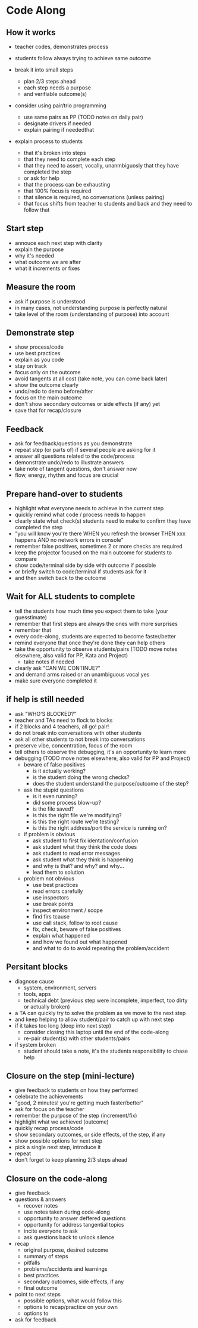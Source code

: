 # Code Along

## How it works

- teacher codes, demonstrates process
- students follow always trying to achieve same outcome

- break it into small steps
  - plan 2/3 steps ahead
  - each step needs a purpose
  - and verifiable outcome(s)

- consider using pair/trio programming
  - use same pairs as PP (TODO notes on daily pair)
  - designate drivers if needed
  - explain pairing if neededthat

- explain process to students
  - that it's broken into steps
  - that they need to complete each step
  - that they need to assert, vocally, unanmbiguosly that they have completed the step
  - or ask for help
  - that the process can be exhausting
  - that 100% focus is required
  - that silence is required, no conversations (unless pairing)
  - that focus shifts from teacher to students and back and they need to follow that

## Start step
- annouce each next step with clarity
- explain the purpose
- why it's needed
- what outcome we are after
- what it increments or fixes

## Measure the room
- ask if purpose is understood
- in many cases, not understanding purpose is perfectly natural
- take level of the room (understanding of purpose) into account

## Demonstrate step
- show process/code
- use best practices
- explain as you code
- stay on track
- focus only on the outcome
- avoid tangents at all cost (take note, you can come back later)
- show the outcome clearly
- undo/redo to demo before/after
- focus on the main outcome
- don't show secondary outcomes or side effects (if any) yet
- save that for recap/closure

## Feedback
- ask for feedback/questions as you demonstrate
- repeat step (or parts of) if several people are asking for it
- answer all questions related to the code/process
- demonstrate undo/redo to illustrate answers
- take note of tangent questions, don't answer now
- flow, energy, rhythm and focus are crucial

## Prepare hand-over to students
- highlight what everyone needs to achieve in the current step
- quickly remind what code / process needs to happen
- clearly state what check(s) students need to make to confirm they have completed the step
- "you will know you're there WHEN you refresh the browser THEN xxx happens AND no network errors in console"
- remember false positives, sometimes 2 or more checks are required
- keep the projector focused on the main outcome for students to compare
- show code/terminal side by side with outcome if possible
- or briefly switch to code/terminal if students ask for it
- and then switch back to the outcome

## Wait for ALL students to complete
- tell the students how much time you expect them to take (your guesstimate)
- remember that first steps are always the ones with more surprises
- remember that
- every code-along, students are expected to become faster/better
- remind everyone that once they're done they can help others
- take the opportunity to observe students/pairs (TODO move notes elsewhere, also valid for PP, Kata and Project)
  - take notes if needed
- clearly ask "CAN WE CONTINUE?"
- and demand arms raised or an unambiguous vocal yes
- make sure everyone completed it

## if help is still needed
- ask "WHO'S BLOCKED?"
- teacher and TAs need to flock to blocks
- if 2 blocks and 4 teachers, all go! pair!
- do not break into conversations with other students
- ask all other students to not break into conversations
- preserve vibe, concentration, focus of the room
- tell others to observe the debugging, it's an opportunity to learn more
- debugging (TODO move notes elsewhere, also valid for PP and Project)
  - beware of false positives
    - is it actually working?
    - is the student doing the wrong checks?
    - does the student understand the purpose/outcome of the step?
  - ask the stupid questions
    - is it even running?
    - did some process blow-up?
    - is the file saved?
    - is this the right file we're modifying?
    - is this the right route we're testing?
    - is this the right address/port the service is running on?
  - if problem is obvious
    - ask student to first fix identation/confusion
    - ask student what they think the code does
    - ask student to read error messages
    - ask student what they think is happening
    - and why is that? and why? and why...
    - lead them to solution
  - problem not obvious
    - use best practices
    - read errors carefully
    - use inspectors
    - use break points
    - inspect environment / scope
    - find firs tcause
    - use call stack, follow to root cause
    - fix, check, beware of false positives
    - explain what happened
    - and how we found out what happened
    - and what to do to avoid repeating the problem/accident

## Persitant blocks
- diagnose cause
  - system, environment, servers
  - tools, apps
  - technical debt (previous step were incomplete, imperfect, too dirty or actually broken)
- a TA can quickly try to solve the problem as we move to the next step
- and keep helping to allow student/pair to catch up with next step
- if it takes too long (deep into next step)
  - consider closing this laptop until the end of the code-along
  - re-pair student(s) with other students/pairs
- if system broken
  - student should take a note, it's the students responsibility to chase help

## Closure on the step (mini-lecture)
- give feedback to students on how they performed
- celebrate the achievements
- "good, 2 minutes! you're getting much faster/better"
- ask for focus on the teacher
- remember the purpose of the step (increment/fix)
- highlight what we achieved (outcome)
- quickly recap process/code
- show secondary outcomes, or side effects, of the step, if any
- show possible options for next step
- pick a single next step, introduce it
- repeat
- don't forget to keep planning 2/3 steps ahead

## Closure on the code-along
- give feedback
- questions & answers
  - recover notes
  - use notes taken during code-along
  - opportunity to answer deffered questions
  - opportunity for address tangential topics
  - incite everyone to ask
  - ask questions back to unlock silence
- recap
  - original purpose, desired outcome
  - summary of steps
  - pitfalls
  - problems/accidents and learnings
  - best practices
  - secondary outcomes, side effects, if any
  - final outcome
- point to next steps
  - possible options, what would follow this
  - options to recap/practice on your own
  - options to
- ask for feedback
